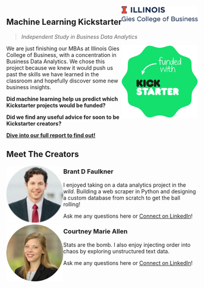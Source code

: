 
<img src="img/gies.png" align="right" width="200"/>

## Machine Learning Kickstarter
> _Independent Study in Business Data Analytics_

<img src="img/kickstarter.png" align="right" width="200"/>

We are just finishing our MBAs at Illinois Gies College of Business, with a concentration in Business Data Analytics. We chose this project because we knew it would push us past the skills we have learned in the classroom and hopefully discover some new business insights.

__Did machine learning help us predict which Kickstarter projects would be funded?__

__Did we find any useful advice for soon to be Kickstarter creators?__

__[Dive into our full report to find out!](https://brantdfaulkner.github.io/Machine_Learning_Kickstarter/)__



## Meet The Creators

<img src="img/brant.jpg" align="left" width="150"/>

### Brant D Faulkner


I enjoyed taking on a data analytics project in the _wild_. Building a web scraper in Python and designing a custom database from scratch to get the ball rolling!

Ask me any questions here or [Connect on LinkedIn](https://www.linkedin.com/in/brantdfaulkner/)!

<img src="img/courtney.jpg" align="left" width="150"/>

### Courtney Marie Allen

Stats are the bomb. I also enjoy injecting order into chaos by exploring unstructured text data.

Ask me any questions here or [Connect on LinkedIn](https://www.linkedin.com/in/courtneymarieallen/)!
